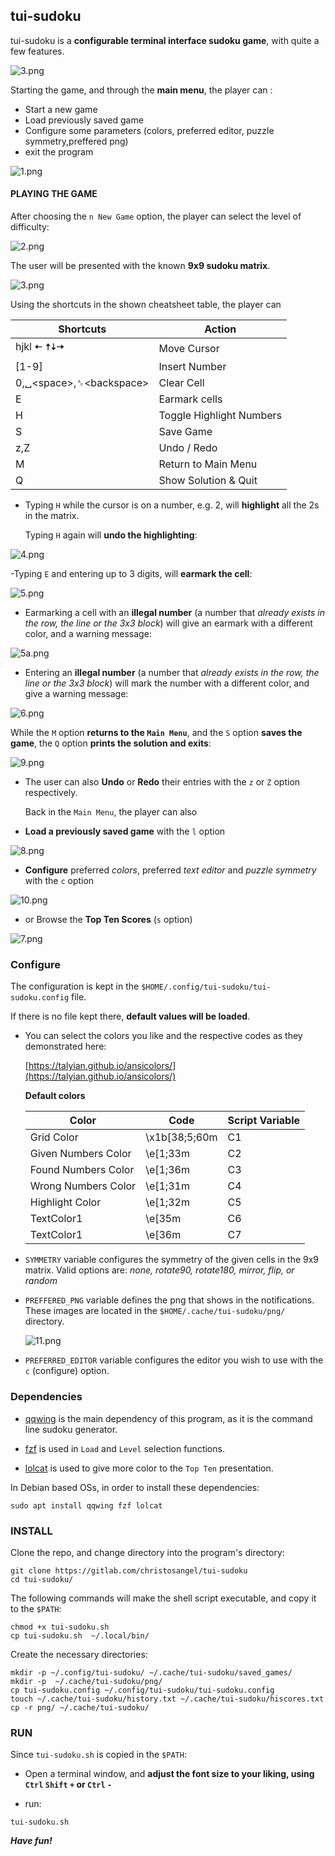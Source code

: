 ## tui-sudoku

tui-sudoku is a **configurable terminal interface sudoku game**, with quite a few features.

 ![3.png](screenshots/3.png)



Starting the game, and through the **main menu**,
the player can :
- Start a new game
- Load previously saved game
- Configure some parameters (colors, preferred editor, puzzle symmetry,preffered png)
- exit the program

 ![1.png](screenshots/1.png)

#### PLAYING THE GAME

After choosing the `n New Game` option, the player can select the level of difficulty:

![2.png](screenshots/2.png)

The user will be presented with the known **9x9 sudoku matrix**.

![3.png](screenshots/3.png)

Using the shortcuts in the shown cheatsheet table, the player can


|Shortcuts     |Action     |
|-----|-----|
|  hjkl 🠄 🠅🠇🠆    | Move Cursor    |
| [1-9]    | Insert Number    |
|0,␣<space\>,␈<backspace\>       |Clear Cell     |
|  E   | Earmark cells|
|H|Toggle Highlight Numbers|
|S|Save Game|
|z,Z| Undo / Redo |
|M|Return to Main Menu|
|Q|Show Solution & Quit|

- Typing `H` while the cursor is on a number, e.g. 2, will **highlight** all the 2s in the matrix.

    Typing `H` again will **undo the highlighting**:

![4.png](screenshots/4.png)

-Typing `E` and entering up to 3 digits, will **earmark the cell**:

![5.png](screenshots/5.png)

- Earmarking a cell with an **illegal number** (a number that *already exists in the row, the line or the 3x3 block*) will give an earmark with a different color, and a warning message:

![5a.png](screenshots/5a.png)

- Entering an **illegal number** (a number that *already exists in the row, the line or the 3x3 block*) will mark the number with a different color, and give a warning message:

![6.png](screenshots/6.png)

While the `M` option **returns to the `Main Menu`**, and the `S` option **saves the game**, the `Q` option **prints the solution and exits**:

![9.png](screenshots/9.png)

- The user can also **Undo** or **Redo** their entries with the `z` or `Z` option respectively.

    Back in the `Main Menu`, the player can also

- **Load a previously saved game** with the `l` option

![8.png](screenshots/8.png)

- **Configure** preferred _colors_, preferred _text editor_ and _puzzle symmetry_ with the `c` option

![10.png](screenshots/10.png)

- or Browse the **Top Ten Scores** (`s` option)

![7.png](screenshots/7.png)

### Configure

The configuration is kept in the `$HOME/.config/tui-sudoku/tui-sudoku.config` file.

If there is no file kept there, **default values will be loaded**.


- You can select the colors you like and the respective codes as they demonstrated here:

    [https://talyian.github.io/ansicolors/](https://talyian.github.io/ansicolors/)

  **Default colors**

  | Color    | Code    | Script Variable    |
  |-----|-----|-----|
  |Grid Color|\x1b[38;5;60m|	C1|
  |Given Numbers Color	|\e[1;33m|C2|
  |Found Numbers Color	|\e[1;36m|C3|
  |Wrong Numbers Color	|\e[1;31m|C4|
  |Highlight Color	|\e[1;32m|C5|
  |TextColor1	|\e[35m|C6|
  |TextColor1	|\e[36m|C7|

- `SYMMETRY` variable configures the symmetry of the given cells in the 9x9 matrix. Valid options are:
_none, rotate90, rotate180, mirror, flip, or random_

- `PREFFERED_PNG` variable defines the png that shows in the notifications. These images are located in the `$HOME/.cache/tui-sudoku/png/` directory.

     ![11.png](screenshots/11.png)

- `PREFERRED_EDITOR` variable configures the editor you wish to use with the `c` (configure) option.


### Dependencies

- [qqwing](https://qqwing.com/download.html) is the main dependency of this program, as it is the command line sudoku generator.

- [fzf](https://github.com/junegunn/fzf) is used in `Load` and `Level` selection functions.

- [lolcat](https://github.com/busyloop/lolcat) is used to give more color to the `Top Ten` presentation.

In Debian based OSs, in order to install these dependencies:

```
sudo apt install qqwing fzf lolcat
```



### INSTALL

Clone the repo, and change directory into the program's directory:
```
git clone https://gitlab.com/christosangel/tui-sudoku
cd tui-sudoku/
```
The following commands will make the shell script executable, and copy it to the `$PATH`:
```
chmod +x tui-sudoku.sh
cp tui-sudoku.sh  ~/.local/bin/
```
Create the necessary directories:

```
mkdir -p ~/.config/tui-sudoku/ ~/.cache/tui-sudoku/saved_games/
mkdir -p  ~/.cache/tui-sudoku/png/
cp tui-sudoku.config ~/.config/tui-sudoku/tui-sudoku.config
touch ~/.cache/tui-sudoku/history.txt ~/.cache/tui-sudoku/hiscores.txt
cp -r png/ ~/.cache/tui-sudoku/
```



### RUN

Since `tui-sudoku.sh` is copied in the `$PATH`:

- Open a terminal window, and **adjust the font size to your liking, using `Ctrl` `Shift` `+` or `Ctrl`  `-`**

- run:

```
tui-sudoku.sh
```

___Have fun!___
